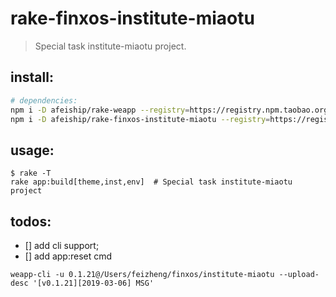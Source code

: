 # rake-finxos-institute-miaotu
> Special task institute-miaotu project.

## install:
```bash
# dependencies:
npm i -D afeiship/rake-weapp --registry=https://registry.npm.taobao.org
npm i -D afeiship/rake-finxos-institute-miaotu --registry=https://registry.npm.taobao.org
```

## usage:
~~~
$ rake -T
rake app:build[theme,inst,env]  # Special task institute-miaotu project
~~~


## todos:
- [] add cli support;
- [] add app:reset cmd

~~~
weapp-cli -u 0.1.21@/Users/feizheng/finxos/institute-miaotu --upload-desc '[v0.1.21][2019-03-06] MSG'
~~~